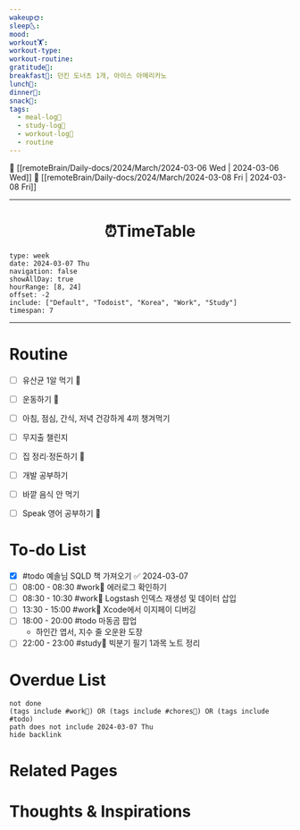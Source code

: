 ```yaml
---
wakeup🌞: 
sleep🌜: 
mood: 
workout🏋️: 
workout-type: 
workout-routine: 
gratitude🙏: 
breakfast🍳: 던킨 도너츠 1개, 아이스 아메리카노
lunch🍚: 
dinner🥗: 
snack🍬: 
tags:
  - meal-log📝
  - study-log📓
  - workout-log💪
  - routine
---
```


🔺 [[remoteBrain/Daily-docs/2024/March/2024-03-06 Wed | 2024-03-06 Wed]]
🔻 [[remoteBrain/Daily-docs/2024/March/2024-03-08 Fri | 2024-03-08 Fri]]
___
<h1> <center>⏰TimeTable </center> </h1>

```gEvent
type: week
date: 2024-03-07 Thu
navigation: false
showAllDay: true
hourRange: [8, 24]
offset: -2
include: ["Default", "Todoist", "Korea", "Work", "Study"]
timespan: 7
```

--- 


# Routine 

- [ ] 유산균 1알 먹기 🔼 
- [ ] 운동하기 🔼
- [ ] 아침, 점심, 간식, 저녁 건강하게 4끼 챙겨먹기
- [ ] 무지출 챌린지 
- [ ] 집 정리·정돈하기 🔼
- [ ] 개발 공부하기
- [ ] 바깥 음식 안 먹기 
- [ ] Speak 영어 공부하기 🔼 


# To-do List

- [x] #todo 예솔님 SQLD 책 가져오기 ✅ 2024-03-07
- [ ] 08:00 - 08:30 #work💼 에러로그 확인하기
- [ ] 08:30 - 10:30 #work💼 Logstash 인덱스 재생성 및 데이터 삽입
- [ ] 13:30 - 15:00 #work💼 Xcode에서 이지페이 디버깅
- [ ] 18:00 - 20:00 #todo 마동곰 팝업 
	- 하인간 엽서, 지수 줄 오운완 도장
- [ ] 22:00 - 23:00 #study📓 빅분기 필기 1과목 노트 정리

# Overdue List
```tasks
not done
(tags include #work💼) OR (tags include #chores🧺) OR (tags include #todo)
path does not include 2024-03-07 Thu
hide backlink
```

# Related Pages



# Thoughts & Inspirations

